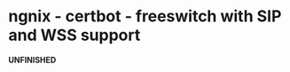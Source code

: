 ngnix - certbot - freeswitch with SIP and WSS support
=====================================================

__UNFINISHED__
